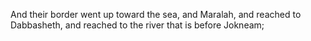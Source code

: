 And their border went up toward the sea, and Maralah, and reached to Dabbasheth, and reached to the river that is before Jokneam;
